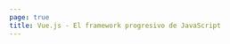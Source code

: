 ```yaml
---
page: true
title: Vue.js - El framework progresivo de JavaScript
---
```


<script setup>
import Home from '@theme/components/Home.vue'
</script>

<Home />

